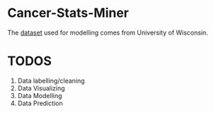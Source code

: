 # Cancer-Stats-Miner

The [dataset](http://archive.ics.uci.edu/ml/datasets/Breast+Cancer+Wisconsin+%28Original%29) used for modelling comes from University of Wisconsin.


# TODOS
1. Data labelling/cleaning
2. Data Visualizing
3. Data Modelling
4. Data Prediction